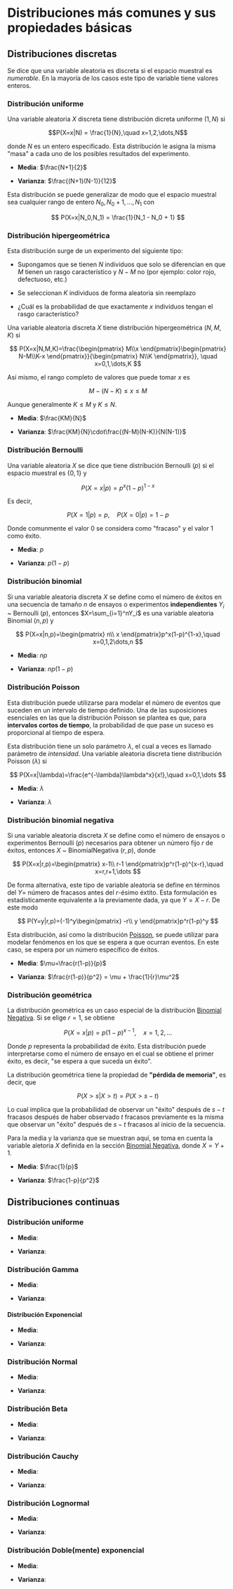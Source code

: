 # Distribuciones más comunes y sus propiedades básicas

## Distribuciones discretas

Se dice que una variable aleatoria es discreta si el espacio muestral es *numerable*. En la mayoría de los casos este tipo de variable tiene valores enteros.

### Distribución uniforme

Una variable aleatoria $X$ discreta tiene distribución dicreta uniforme $(1,N)$ si 

$$P(X=x|N) = \frac{1}{N},\quad x=1,2,\dots,N$$

donde $N$ es un entero especificado. Esta distribución le asigna la misma "masa" a cada uno de los posibles resultados del experimento.

- **Media**: $\frac{N+1}{2}$

- **Varianza**: $\frac{(N+1)(N-1)}{12}$

Esta distribución se puede generalizar de modo que el espacio muestral sea cualquier rango de entero $N_0,N_0+1,\dots,N_1$ con

$$
P(X=x|N_0,N_1) = \frac{1}{N_1 - N_0 + 1}
$$

### Distribución hipergeométrica

Esta distribución surge de un experimento del siguiente tipo:

- Supongamos que se tienen $N$ individuos que solo se diferencian en que $M$ tienen un rasgo característico y $N- M$ no (por ejemplo: color rojo, defectuoso, etc.)

- Se seleccionan $K$ individuos de forma aleatoria sin reemplazo

- ¿Cuál es la probabilidad de que exactamente $x$ individuos tengan el rasgo característico?

Una variable aleatoria discreta $X$ tiene distribución hipergeométrica $(N,M,K)$ si

$$
P(X=x|N,M,K)=\frac{\begin{pmatrix} M\\x \end{pmatrix}\begin{pmatrix} N-M\\K-x \end{pmatrix}}{\begin{pmatrix} N\\K \end{pmatrix}}, \quad x=0,1,\dots,K
$$

Así mismo, el rango completo de valores que puede tomar $x$ es

$$
M-(N-K)\leq x\leq M
$$

Aunque generalmente $K\leq M$ y $K\leq N$.

- **Media**: $\frac{KM}{N}$

- **Varianza**: $\frac{KM}{N}\cdot\frac{(N-M)(N-K)}{N(N-1)}$

### Distribución Bernoulli

Una variable aleatoria $X$ se dice que tiene distribución Bernoulli $(p)$ si el espacio muestral es $\{ 0,1 \}$ y

$$
P(X=x|p)=p^x(1-p)^{1-x}
$$

Es decir,

$$
P(X=1|p)=p,\quad P(X=0|p) = 1-p
$$

Donde comunmente el valor $0$ se considera como "fracaso" y el valor $1$ como éxito.

- **Media**: $p$

- **Varianza**: $p(1-p)$

### Distribución binomial

Si una variable aleatoria discreta $X$ se define como el número de éxitos en una secuencia de tamaño $n$ de ensayos o experimentos **independientes** $Y_i$ ~ Bernoulli $(p)$, entonces $X=\sum_{i=1}^nY_i$ es una variable aleatoria Binomial $(n,p)$ y

$$
P(X=x|n,p)=\begin{pmatrix} n\\ x \end{pmatrix}p^x(1-p)^{1-x},\quad x=0,1,2\dots,n
$$

- **Media**: $np$

- **Varianza**: $np(1-p)$

### Distribución Poisson

Esta distribución puede utilizarse para modelar el número de eventos que suceden en un intervalo de tiempo definido. Una de las suposiciones esenciales en las que la distribución Poisson se plantea es que, para **intervalos cortos de tiempo**, la probabilidad de que pase un suceso es proporcional al tiempo de espera.

Esta distribución tiene un solo parámetro $\lambda$, el cual a veces es llamado parámetro de *intensidad*. Una variable aleatoria discreta tiene distribución Poisson $(\lambda)$ si

$$
P(X=x|\lambda)=\frac{e^{-\lambda}\lambda^x}{x!},\quad x=0,1,\dots
$$

- **Media**: $\lambda$

- **Varianza**: $\lambda$

### Distribución binomial negativa

Si una variable aleatoria discreta $X$ se define como el número de ensayos o experimentos Bernoulli $(p)$ necesarios para obtener un número fijo $r$ de éxitos, entonces $X$ ~ BinomialNegativa $(r,p)$, donde

$$
P(X=x|r,p)=\begin{pmatrix} x-1\\ r-1 \end{pmatrix}p^r(1-p)^{x-r},\quad x=r,r+1,\dots
$$

De forma alternativa, este tipo de variable aleatoria se define en términos del $Y=$ número de fracasos antes del $r$-ésimo éxtito. Esta formulación es estadísticamente equivalente a la previamente dada, ya que $Y=X-r$. De este modo

$$
P(Y=y|r,p)=(-1)^y\begin{pmatrix} -r\\ y \end{pmatrix}p^r(1-p)^y
$$

Esta distribución, así como la distribución [Poisson](#distribución-poisson), se puede utilizar para modelar fenómenos en los que se espera a que ocurran eventos. En este caso, se espera por un número específico de éxitos.

- **Media**: $\mu=\frac{r(1-p)}{p}$

- **Varianza**: $\frac{r(1-p)}{p^2} = \mu + \frac{1}{r}\mu^2$

### Distribución geométrica

La distribución geométrica es un caso especial de la distribución [Binomial Negativa](#distribución-binomial-negativa). Si se elige $r=1$, se obtiene

$$
P(X=x|p)=p(1-p)^{x-1},\quad x=1,2,\dots
$$

Donde $p$ representa la probabilidad de éxito. Esta distribución puede interpretarse como el número de ensayo en el cual se obtiene el primer éxito, es decir, "se espera a que suceda un éxito".

La distribución geométrica tiene la propiedad de **"pérdida de memoria"**, es decir, que

$$
P(X>s|X>t) = P(X>s-t)
$$

Lo cual implica que la probabilidad de observar un "éxito" después de $s-t$ fracasos después de haber observado $t$ fracasos previamente es la misma que observar un "éxito" después de $s-t$ fracasos al inicio de la secuencia.

Para la media y la varianza que se muestran aquí, se toma en cuenta la variable aletoria $X$ definida en la sección [Binomial Negativa](#distribución-binomial-negativa), donde $X=Y+1$.

- **Media**: $\frac{1}{p}$

- **Varianza**: $\frac{1-p}{p^2}$

## Distribuciones continuas

### Distribución uniforme

- **Media**: 

- **Varianza**: 

### Distribución Gamma

- **Media**: 

- **Varianza**: 

#### Distribución Exponencial

- **Media**: 

- **Varianza**: 

### Distribución Normal

- **Media**: 

- **Varianza**: 

### Distribución Beta

- **Media**: 

- **Varianza**: 

### Distribución Cauchy

- **Media**: 

- **Varianza**: 

### Distribución Lognormal

- **Media**: 

- **Varianza**: 

### Distribución Doble(mente) exponencial

- **Media**: 

- **Varianza**: 
